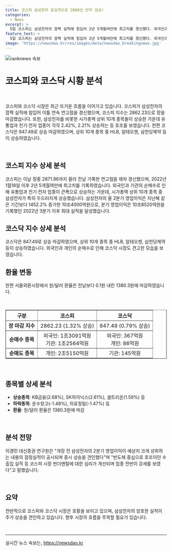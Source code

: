```yaml
---
title: 코스피 삼성전자 호실적으로 2860선 안착 성공!
categories:
  - News
excerpt: >
  5일 코스피는 삼성전자의 깜짝 실적에 힘입어 2년 5개월여만에 최고치를 경신했다. 외국인과 기관은 순매수로 유통업과 전기·전자 업종이 상승했고, 삼성전자의 2분기 영업이익은 지난해 같은 기간보다 1452.2% 증가한 10조4000억원이다. 코스닥은 HLB와 알테오젠이 상승하며 847.49로 마감했다.
feature_text: >
  5일 코스피는 삼성전자의 깜짝 실적에 힘입어 2년 5개월여만에 최고치를 경신했다. 외국인과 기관은 순매수로 유통업과 전기·전자 업종이 상승했고, 삼성전자의 2분기 영업이익은 지난해 같은 기간보다 1452.2% 증가한 10조4000억원이다. 코스닥은 HLB와 알테오젠이 상승하며 847.49로 마감했다.
image: 'https://newsdao.kr/res/images/meta/newsdao_breakingnews.jpg'
---
```


<p><img src="https://newsdao.kr/res/images/meta/newsdao_breakingnews.jpg" alt="ranknews 속보" /></p>

<h1 data-ke-size="size26"><b>코스피와 코스닥 시황 분석</b></h1>

<p data-ke-size="size16">&nbsp;</p>

<p>코스피와 코스닥 시장은 최근 뜨거운 흐름을 이어가고 있습니다. 코스피가 삼성전자의 깜짝 실적에 힘입어 이틀 연속 연고점을 경신했으며, 코스피 지수는 2862.23으로 장을 마감했습니다. 또한, 삼성전자를 비롯한 시가총액 상위 10개 종목들이 상승한 가운데 유통업과 전기·전자 업종이 각각 2.42%, 2.21% 상승하는 등 호조를 보였습니다. 한편 코스닥은 847.49로 상승 마감하였으며, 상위 10개 종목 중 HLB, 알테오젠, 삼천당제약 등이 상승하였습니다.</p></p>

<p data-ke-size="size16">&nbsp;</p>

<h2 data-ke-size="size24">코스피 지수 상세 분석</h2>

<p data-ke-size="size16">코스피는 이날 장중 2871.96까지 올라 전날 기록한 연고점을 재차 경신했으며, 2022년 1월18일 이후 2년 5개월여만에 최고치를 기록하였습니다. 외국인과 기관의 순매수로 인해 유통업과 전기·전자 업종이 큰폭으로 상승하는 가운데, 시가총액 상위 10개 종목 중 삼성전자가 특히 두드러지게 상승했습니다. 삼성전자의 올 2분기 영업이익은 지난해 같은 기간보다 1452.2% 증가한 10조4000억원으로, 분기 영업이익은 10조8520억원을 기록했던 2022년 3분기 이후 최대 실적을 달성했습니다.</p>

<h2 data-ke-size="size24">코스닥 지수 상세 분석</h2>

<p data-ke-size="size16">코스닥은 847.49로 상승 마감하였으며, 상위 10개 종목 중 HLB, 알테오젠, 삼천당제약 등이 상승하였습니다. 외국인과 개인의 순매수로 인해 코스닥 시장도 견고한 모습을 보였습니다.</p>

<h2 data-ke-size="size24">환율 변동</h2>

<p data-ke-size="size16">한편 서울외환시장에서 원/달러 환율은 전날보다 0.1원 내린 1380.3원에 마감하였습니다.</p>

<p data-ke-size="size16">&nbsp;</p>

<table border="1">
<thead>
<tr>
<th style="text-align: center;">구분</th>
<th style="text-align: center;">코스피</th>
<th style="text-align: center;">코스닥</th>
</tr>
</thead>
<tbody>
<tr>
<td style="text-align: center;"><b>장 마감 지수</b></td>
<td style="text-align: center;">2862.23 (1.32% 상승)</td>
<td style="text-align: center;">847.49 (0.79% 상승)</td>
</tr>
<tr>
<td style="text-align: center;"><b>순매수 종목</b></td>
<td style="text-align: center;">외국인: 1조3091억원<br>기관: 1조2564억원</td>
<td style="text-align: center;">외국인: 367억원<br>개인: 86억원</td>
</tr>
<tr>
<td style="text-align: center;"><b>순매도 종목</b></td>
<td style="text-align: center;">개인: 2조5150억원</td>
<td style="text-align: center;">기관: 145억원</td>
</tr>
</tbody>
</table>

<p data-ke-size="size16">&nbsp;</p>

<h2 data-ke-size="size24">종목별 상세 분석</h2>

<ul>
<li><b>상승종목</b>: KB금융(2.68%), SK하이닉스(2.61%), 셀트리온(1.59%) 등</li>
<li><b>하락종목</b>: 운수창고(-1.48%), 의료정밀(-1.47%) 등</li>
<li><b>환율</b>: 원/달러 환율은 1380.3원에 마감</li>
</ul>

<p data-ke-size="size16">&nbsp;</p>

<h2 data-ke-size="size24">분석 전망</h2>

<p data-ke-size="size16">이경민 대신증권 연구원은 "개장 전 삼성전자의 2분기 영업이익이 예상치 크게 상회하는 내용의 잠정실적이 공시되며 증시 상승을 견인했다"며 "반도체 중심으로 호조이던 수출입 실적 등 코스피 시장 펀더멘탈에 대한 심리가 개선되며 업종 전반이 강세를 보였다"고 말했습니다.</p>

<p data-ke-size="size16">&nbsp;</p>

<h2 data-ke-size="size24">요약</h2>

<p data-ke-size="size16">전반적으로 코스피와 코스닥 시장은 호황을 보이고 있으며, 삼성전자의 양호한 실적이 주가 상승을 견인하고 있습니다. 향후 시장의 흐름을 주목할 필요가 있습니다.</p>

<p data-ke-size="size16">&nbsp;</p>

<hr>
실시간 뉴스 속보는, <a href="https://newsdao.kr" rel="dofollow">https://newsdao.kr</a>



